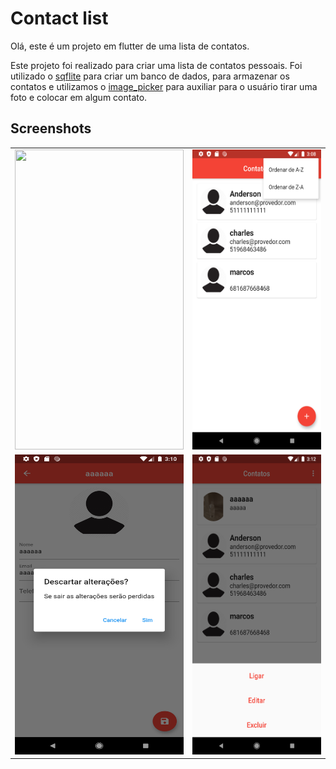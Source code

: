 
# Contact list

Olá, este é um projeto em flutter de uma lista de contatos.

Este projeto foi realizado para criar uma lista de contatos pessoais. Foi utilizado o [sqflite](https://pub.dev/packages/sqflite) para criar um banco de dados, para armazenar os contatos e utilizamos o [image_picker](https://pub.dev/packages/image_picker) para auxiliar para o usuário tirar uma foto e colocar em algum contato.

  

## Screenshots
<table>

<tr>
	<td><img  src="screenshots/gif.gif"  width=270  height=480></td>
	<td><img  src="screenshots/01.png"  width=270  height=480></td>
</tr>

<tr>
	<td><img  src="screenshots/02.png"  width=270  height=480></td>
	<td><img  src="screenshots/03.png"  width=270  height=480></td>
</tr>

</table>
